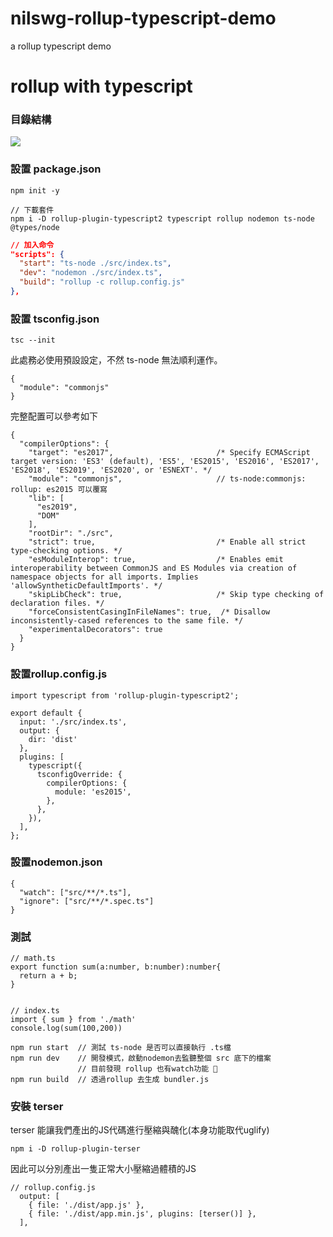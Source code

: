 # nilswg-rollup-typescript-demo
a rollup typescript demo

# rollup with typescript


### 目錄結構
![](https://i.imgur.com/WFuvviL.png)


### 設置 package.json
```
npm init -y

// 下載套件
npm i -D rollup-plugin-typescript2 typescript rollup nodemon ts-node @types/node
```

```.json
// 加入命令
"scripts": {
  "start": "ts-node ./src/index.ts",
  "dev": "nodemon ./src/index.ts",
  "build": "rollup -c rollup.config.js"
},
```

### 設置 tsconfig.json
```
tsc --init
```

此處務必使用預設設定，不然 ts-node 無法順利運作。
```json=
{
  "module": "commonjs"  
}
```

完整配置可以參考如下
```json=
{
  "compilerOptions": {
    "target": "es2017",                       /* Specify ECMAScript target version: 'ES3' (default), 'ES5', 'ES2015', 'ES2016', 'ES2017', 'ES2018', 'ES2019', 'ES2020', or 'ESNEXT'. */
    "module": "commonjs",                     // ts-node:commonjs: rollup: es2015 可以覆寫
    "lib": [
      "es2019",
      "DOM"
    ],
    "rootDir": "./src",
    "strict": true,                           /* Enable all strict type-checking options. */
    "esModuleInterop": true,                  /* Enables emit interoperability between CommonJS and ES Modules via creation of namespace objects for all imports. Implies 'allowSyntheticDefaultImports'. */
    "skipLibCheck": true,                     /* Skip type checking of declaration files. */
    "forceConsistentCasingInFileNames": true,  /* Disallow inconsistently-cased references to the same file. */
    "experimentalDecorators": true
  }
}

```

### 設置rollup.config.js
```javascript=
import typescript from 'rollup-plugin-typescript2';

export default {
  input: './src/index.ts',
  output: {
    dir: 'dist'
  },
  plugins: [
    typescript({
      tsconfigOverride: {
        compilerOptions: {
          module: 'es2015',
        },
      },
    }),
  ],
};

```

### 設置nodemon.json
```json=
{
  "watch": ["src/**/*.ts"],
  "ignore": ["src/**/*.spec.ts"]
}
```

### 測試
```typescript=
// math.ts
export function sum(a:number, b:number):number{
  return a + b;
}


// index.ts
import { sum } from './math'
console.log(sum(100,200))
```

```
npm run start  // 測試 ts-node 是否可以直接執行 .ts檔
npm run dev    // 開發模式，啟動nodemon去監聽整個 src 底下的檔案
               // 目前發現 rollup 也有watch功能 🤔
npm run build  // 透過rollup 去生成 bundler.js
```


### 安裝 terser 
terser 能讓我們產出的JS代碼進行壓縮與醜化(本身功能取代uglify)
```
npm i -D rollup-plugin-terser 
```

因此可以分別產出一隻正常大小壓縮過體積的JS
```json=
// rollup.config.js
  output: [
    { file: './dist/app.js' },
    { file: './dist/app.min.js', plugins: [terser()] },
  ],
```